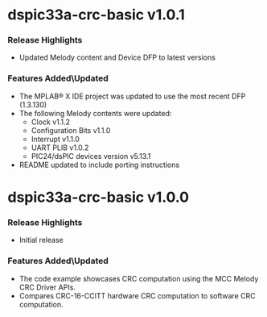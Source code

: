 # dspic33a-crc-basic v1.0.1

### Release Highlights

- Updated Melody content and Device DFP to latest versions

### Features Added\Updated

- The MPLAB® X IDE project was updated to use the most recent DFP (1.3.130)
- The following Melody contents were updated:
  - Clock v1.1.2
  - Configuration Bits v1.1.0
  - Interrupt v1.1.0
  - UART PLIB v1.0.2
  - PIC24/dsPIC devices version v5.13.1
- README updated to include porting instructions

# dspic33a-crc-basic v1.0.0

### Release Highlights

- Initial release

### Features Added\Updated

- The code example showcases CRC computation using the MCC Melody CRC Driver APIs.
- Compares CRC-16-CCITT hardware CRC computation to software CRC computation.